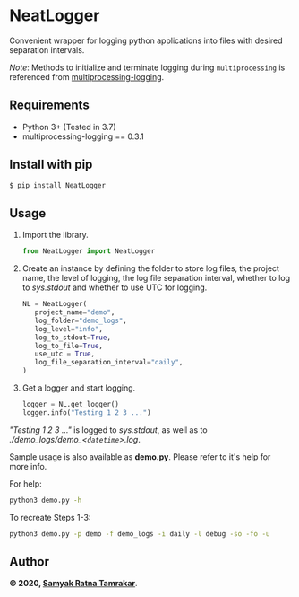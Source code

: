 # NeatLogger
Convenient wrapper for logging python applications into files with desired separation intervals.

*Note*: Methods to initialize and terminate logging during `multiprocessing` is referenced from [multiprocessing-logging](https://github.com/jruere/multiprocessing-logging).


## Requirements

* Python 3+ (Tested in 3.7)
* multiprocessing-logging == 0.3.1


## Install with pip
```bash
$ pip install NeatLogger
```

## Usage
1. Import the library.
    ```python
    from NeatLogger import NeatLogger
    ```
2. Create an instance by defining the folder to store log files, the project name, the level of logging, the log file separation interval, whether to log to *sys.stdout* and whether to use UTC for logging.
    ```python
    NL = NeatLogger(
       project_name="demo",
       log_folder="demo_logs",
       log_level="info",
       log_to_stdout=True,
       log_to_file=True,
       use_utc = True,
       log_file_separation_interval="daily",
    )
    ```
3. Get a logger and start logging.
    ```python
    logger = NL.get_logger()
    logger.info("Testing 1 2 3 ...")
    ```

*"Testing 1 2 3 ..."* is logged to *sys.stdout*, as well as to *./demo_logs/demo_<`datetime`>.log*.

Sample usage is also available as **demo.py**. Please refer to it's help for more info.

For help:
```bash
python3 demo.py -h
```

To recreate Steps 1-3:
```bash
python3 demo.py -p demo -f demo_logs -i daily -l debug -so -fo -u
```

## Author

**&copy; 2020, [Samyak Ratna Tamrakar](https://www.linkedin.com/in/srtamrakar/)**.